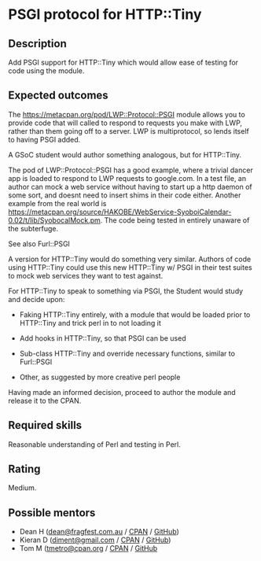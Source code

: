 PSGI protocol for HTTP::Tiny
============================

Description
-----------

Add PSGI support for HTTP::Tiny which would allow ease of testing for code using the module.

Expected outcomes
-----------------

The https://metacpan.org/pod/LWP::Protocol::PSGI module allows you to provide code that will called to respond to requests you make with LWP, rather than them going off to a server. LWP is multiprotocol, so lends itself to having PSGI added.

A GSoC student would author something analogous, but for HTTP::Tiny.

The pod of LWP::Protocol::PSGI has a good example, where a trivial dancer app is loaded to respond to LWP requests to google.com. In a test file, an author can mock a web service without having to start up a http daemon of some sort, and doesnt need to insert shims in their code either. Another example from the real world is https://metacpan.org/source/HAKOBE/WebService-SyoboiCalendar-0.02/t/lib/SyobocalMock.pm. The code being tested in entirely unaware of the subterfuge.

See also Furl::PSGI

A version for HTTP::Tiny would do something very similar. Authors of code using HTTP::Tiny could use this new HTTP::Tiny w/ PSGI in their test suites to mock web services they want to test against.


For HTTP::Tiny to speak to something via PSGI, the Student would study and decide upon:

 - Faking HTTP::Tiny entirely, with a module that would be loaded prior to HTTP::Tiny and trick perl in to not loading it

- Add hooks in HTTP::Tiny, so that PSGI can be used

- Sub-class HTTP::Tiny and override necessary functions, similar to Furl::PSGI

- Other, as suggested by more creative perl people

Having made an informed decision, proceed to author the module and release it to the CPAN.

Required skills
---------------

Reasonable understanding of Perl and testing in Perl.

Rating
------

Medium.

Possible mentors
----------------

 - Dean H (dean@fragfest.com.au / [CPAN](https://metacpan.org/author/DJZORT) / [GitHub](https://github.com/djort))
 - Kieran D (diment@gmail.com / [CPAN](https://metacpan.org/author/ZARQUON) / [GitHub](https://github.com/singingfish))
 - Tom M (tmetro@cpan.org / [CPAN](https://metacpan.org/author/TMETRO) / [GitHub](https://github.com/tmetro)
